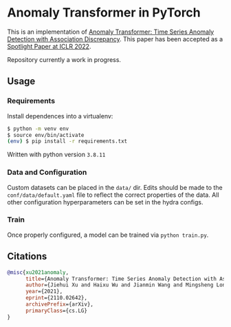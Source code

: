 # Anomaly Transformer in PyTorch

This is an implementation of [Anomaly Transformer: Time Series Anomaly Detection with Association Discrepancy](https://arxiv.org/abs/2110.02642). This paper has been accepted as a [Spotlight Paper at ICLR 2022](https://openreview.net/forum?id=LzQQ89U1qm_).

Repository currently a work in progress.

## Usage

### Requirements

Install dependences into a virtualenv:

```bash
$ python -m venv env
$ source env/bin/activate
(env) $ pip install -r requirements.txt
```

Written with python version `3.8.11`

### Data and Configuration

Custom datasets can be placed in the `data/` dir. Edits should be made to the `conf/data/default.yaml` file to reflect the correct properties of the data. All other configuration hyperparameters can be set in the hydra configs.

### Train

Once properly configured, a model can be trained via `python train.py`.

## Citations

```bibtex
@misc{xu2021anomaly,
      title={Anomaly Transformer: Time Series Anomaly Detection with Association Discrepancy},
      author={Jiehui Xu and Haixu Wu and Jianmin Wang and Mingsheng Long},
      year={2021},
      eprint={2110.02642},
      archivePrefix={arXiv},
      primaryClass={cs.LG}
}
```
